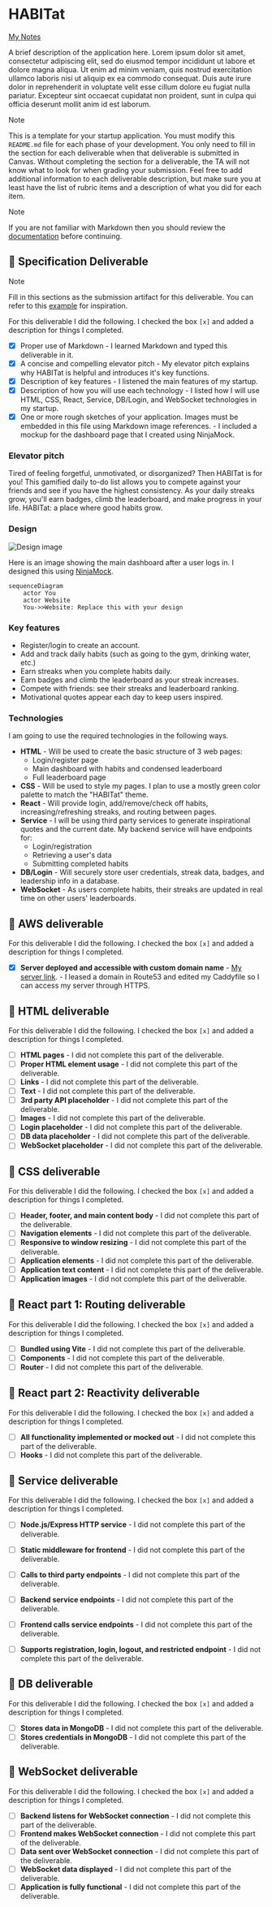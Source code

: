 # HABITat

[My Notes](notes.md)

A brief description of the application here. Lorem ipsum dolor sit amet, consectetur adipiscing elit, sed do eiusmod tempor incididunt ut labore et dolore magna aliqua. Ut enim ad minim veniam, quis nostrud exercitation ullamco laboris nisi ut aliquip ex ea commodo consequat. Duis aute irure dolor in reprehenderit in voluptate velit esse cillum dolore eu fugiat nulla pariatur. Excepteur sint occaecat cupidatat non proident, sunt in culpa qui officia deserunt mollit anim id est laborum.


> [!NOTE]
>  This is a template for your startup application. You must modify this `README.md` file for each phase of your development. You only need to fill in the section for each deliverable when that deliverable is submitted in Canvas. Without completing the section for a deliverable, the TA will not know what to look for when grading your submission. Feel free to add additional information to each deliverable description, but make sure you at least have the list of rubric items and a description of what you did for each item.

> [!NOTE]
>  If you are not familiar with Markdown then you should review the [documentation](https://docs.github.com/en/get-started/writing-on-github/getting-started-with-writing-and-formatting-on-github/basic-writing-and-formatting-syntax) before continuing.

## 🚀 Specification Deliverable

> [!NOTE]
>  Fill in this sections as the submission artifact for this deliverable. You can refer to this [example](https://github.com/webprogramming260/startup-example/blob/main/README.md) for inspiration.

For this deliverable I did the following. I checked the box `[x]` and added a description for things I completed.

- [x] Proper use of Markdown - I learned Markdown and typed this deliverable in it.
- [x] A concise and compelling elevator pitch - My elevator pitch explains why HABITat is helpful and introduces it's key functions.
- [x] Description of key features - I listened the main features of my startup.
- [x] Description of how you will use each technology - I listed how I will use HTML, CSS, React, Service, DB/Login, and WebSocket technologies in my startup.
- [x] One or more rough sketches of your application. Images must be embedded in this file using Markdown image references. - I included a mockup for the dashboard page that I created using NinjaMock.

### Elevator pitch

Tired of feeling forgetful, unmotivated, or disorganized? Then HABITat is for you! This gamified daily to-do list allows you to compete against your friends and see if you have the highest consistency. As your daily streaks grow, you'll earn badges, climb the leaderboard, and make progress in your life. HABITat: a place where good habits grow.

### Design

![Design image](habitat-mockup.png)

Here is an image showing the main dashboard after a user logs in. I designed this using [NinjaMock](NinjaMock.com). 

```mermaid
sequenceDiagram
    actor You
    actor Website
    You->>Website: Replace this with your design
```

### Key features

- Register/login to create an account.
- Add and track daily habits (such as going to the gym, drinking water, etc.)
- Earn streaks when you complete habits daily.
- Earn badges and climb the leaderboard as your streak increases.
- Compete with friends: see their streaks and leaderboard ranking.
- Motivational quotes appear each day to keep users inspired. 

### Technologies

I am going to use the required technologies in the following ways.

- **HTML** - Will be used to create the basic structure of 3 web pages:
    - Login/register page
    - Main dashboard with habits and condensed leaderboard
    - Full leaderboard page
- **CSS** - Will be used to style my pages. I plan to use a mostly green color palette to match the "HABITat" theme.
- **React** - Will provide login, add/remove/check off habits, increasing/refreshing streaks, and routing between pages.
- **Service** - I will be using third party services to generate inspirational quotes and the current date. My backend service will have endpoints for:
    - Login/registration
    - Retrieving a user's data
    - Submitting completed habits
- **DB/Login** - Will securely store user credentials, streak data, badges, and leadership info in a database.
- **WebSocket** - As users complete habits, their streaks are updated in real time on other users' leaderboards.

## 🚀 AWS deliverable

For this deliverable I did the following. I checked the box `[x]` and added a description for things I completed.

- [x] **Server deployed and accessible with custom domain name** - [My server link](https://myhabitat.click/). - I leased a domain in Route53 and edited my Caddyfile so I can access my server through HTTPS.

## 🚀 HTML deliverable

For this deliverable I did the following. I checked the box `[x]` and added a description for things I completed.

- [ ] **HTML pages** - I did not complete this part of the deliverable.
- [ ] **Proper HTML element usage** - I did not complete this part of the deliverable.
- [ ] **Links** - I did not complete this part of the deliverable.
- [ ] **Text** - I did not complete this part of the deliverable.
- [ ] **3rd party API placeholder** - I did not complete this part of the deliverable.
- [ ] **Images** - I did not complete this part of the deliverable.
- [ ] **Login placeholder** - I did not complete this part of the deliverable.
- [ ] **DB data placeholder** - I did not complete this part of the deliverable.
- [ ] **WebSocket placeholder** - I did not complete this part of the deliverable.

## 🚀 CSS deliverable

For this deliverable I did the following. I checked the box `[x]` and added a description for things I completed.

- [ ] **Header, footer, and main content body** - I did not complete this part of the deliverable.
- [ ] **Navigation elements** - I did not complete this part of the deliverable.
- [ ] **Responsive to window resizing** - I did not complete this part of the deliverable.
- [ ] **Application elements** - I did not complete this part of the deliverable.
- [ ] **Application text content** - I did not complete this part of the deliverable.
- [ ] **Application images** - I did not complete this part of the deliverable.

## 🚀 React part 1: Routing deliverable

For this deliverable I did the following. I checked the box `[x]` and added a description for things I completed.

- [ ] **Bundled using Vite** - I did not complete this part of the deliverable.
- [ ] **Components** - I did not complete this part of the deliverable.
- [ ] **Router** - I did not complete this part of the deliverable.

## 🚀 React part 2: Reactivity deliverable

For this deliverable I did the following. I checked the box `[x]` and added a description for things I completed.

- [ ] **All functionality implemented or mocked out** - I did not complete this part of the deliverable.
- [ ] **Hooks** - I did not complete this part of the deliverable.

## 🚀 Service deliverable

For this deliverable I did the following. I checked the box `[x]` and added a description for things I completed.

- [ ] **Node.js/Express HTTP service** - I did not complete this part of the deliverable.
- [ ] **Static middleware for frontend** - I did not complete this part of the deliverable.
- [ ] **Calls to third party endpoints** - I did not complete this part of the deliverable.
- [ ] **Backend service endpoints** - I did not complete this part of the deliverable.
- [ ] **Frontend calls service endpoints** - I did not complete this part of the deliverable.
- [ ] **Supports registration, login, logout, and restricted endpoint** - I did not complete this part of the deliverable.


## 🚀 DB deliverable

For this deliverable I did the following. I checked the box `[x]` and added a description for things I completed.

- [ ] **Stores data in MongoDB** - I did not complete this part of the deliverable.
- [ ] **Stores credentials in MongoDB** - I did not complete this part of the deliverable.

## 🚀 WebSocket deliverable

For this deliverable I did the following. I checked the box `[x]` and added a description for things I completed.

- [ ] **Backend listens for WebSocket connection** - I did not complete this part of the deliverable.
- [ ] **Frontend makes WebSocket connection** - I did not complete this part of the deliverable.
- [ ] **Data sent over WebSocket connection** - I did not complete this part of the deliverable.
- [ ] **WebSocket data displayed** - I did not complete this part of the deliverable.
- [ ] **Application is fully functional** - I did not complete this part of the deliverable.
